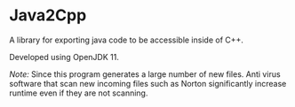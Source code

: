 # Java2Cpp
A library for exporting java code to be accessible inside of C++.

Developed using OpenJDK 11.

*Note:* Since this program generates a large number of new files. Anti virus software that scan new incoming files such as Norton significantly increase runtime even if they are not scanning.
